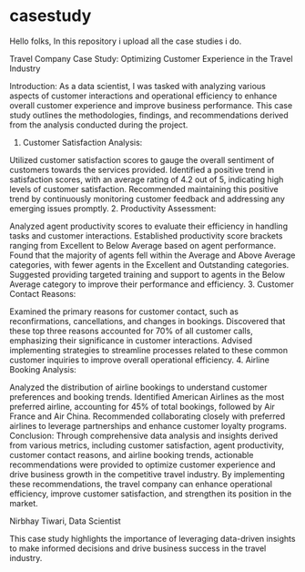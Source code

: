 # casestudy
Hello folks, In this repository i upload all the case studies i do.

Travel Company Case Study: Optimizing Customer Experience in the Travel Industry

Introduction:
As a data scientist, I was tasked with analyzing various aspects of customer interactions and operational efficiency to enhance overall customer experience and improve business performance. This case study outlines the methodologies, findings, and recommendations derived from the analysis conducted during the project.

1. Customer Satisfaction Analysis:

Utilized customer satisfaction scores to gauge the overall sentiment of customers towards the services provided.
Identified a positive trend in satisfaction scores, with an average rating of 4.2 out of 5, indicating high levels of customer satisfaction.
Recommended maintaining this positive trend by continuously monitoring customer feedback and addressing any emerging issues promptly.
2. Productivity Assessment:

Analyzed agent productivity scores to evaluate their efficiency in handling tasks and customer interactions.
Established productivity score brackets ranging from Excellent to Below Average based on agent performance.
Found that the majority of agents fell within the Average and Above Average categories, with fewer agents in the Excellent and Outstanding categories.
Suggested providing targeted training and support to agents in the Below Average category to improve their performance and efficiency.
3. Customer Contact Reasons:

Examined the primary reasons for customer contact, such as reconfirmations, cancellations, and changes in bookings.
Discovered that these top three reasons accounted for 70% of all customer calls, emphasizing their significance in customer interactions.
Advised implementing strategies to streamline processes related to these common customer inquiries to improve overall operational efficiency.
4. Airline Booking Analysis:

Analyzed the distribution of airline bookings to understand customer preferences and booking trends.
Identified American Airlines as the most preferred airline, accounting for 45% of total bookings, followed by Air France and Air China.
Recommended collaborating closely with preferred airlines to leverage partnerships and enhance customer loyalty programs.
Conclusion:
Through comprehensive data analysis and insights derived from various metrics, including customer satisfaction, agent productivity, customer contact reasons, and airline booking trends, actionable recommendations were provided to optimize customer experience and drive business growth in the competitive travel industry. By implementing these recommendations, the travel company can enhance operational efficiency, improve customer satisfaction, and strengthen its position in the market.

Nirbhay Tiwari, Data Scientist

This case study highlights the importance of leveraging data-driven insights to make informed decisions and drive business success in the travel industry.
